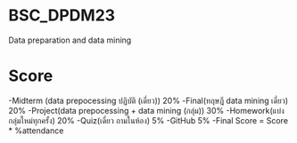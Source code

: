 # BSC_DPDM23
Data preparation and data mining
# Score

-Midterm (data prepocessing ปฏิบัติ (เดี่ยว)) 20%
-Final(ทฤษฎี data mining เดี่ยว) 20%
-Project(data prepocessing + data mining (กลุ่ม)) 30%
-Homework(แบ่งกลุ่มใหม่ทุกครั้ง) 20%
-Quiz(เดี่ยว ถามในห้อง) 5%
-GitHub 5%
-Final Score = Score * %attendance
